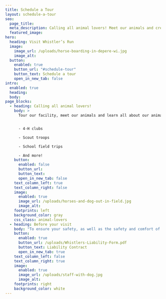 ```yaml
---
title: Schedule a Tour
layout: schedule-a-tour
seo:
  page_title:
  meta_description: Calling all animal lovers! Meet our animals and create a meaningful, educational experience for your group with a private tour of Whistler’s Run.
  featured_image:
hero:
  heading: Visit Whistler’s Run
  image:
    image_url: /uploads/horse-boarding-in-depere-wi.jpg
    image_alt:
  button:
    enabled: true
    button_url: "#schedule-tour"
    button_text: Schedule a tour
    open_in_new_tab: false
intro:
  enabled: true
  heading:
  body:
page_blocks:
  - heading: Calling all animal lovers!
    body: >
      Tour our facility, meet our animals and learn all about our animal advocacy and rescue efforts here at Whistler’s Run. Our engaging, educational tours are perfect for small groups, including: 


      - 4-H clubs

      - Scout troops

      - School field trips

      - And more!
    button:
      enabled: false
      button_url:
      button_text:
      open_in_new_tab: false
    text_column_left: true
    text_column_right: false
    image:
      enabled: true
      image_url: /uploads/horses-and-dog-out-in-field.jpg
      image_alt:
    footprints: left
    background_color: gray
    css_class: animal-lovers
  - heading: Before your visit
    body: "To ensure your safety, as well as the safety and comfort of our animals, visitors must submit the following liability contract prior to arriving at Whistler’s Run."
    button:
      enabled: true
      button_url: /uploads/Whistlers-Liability-Form.pdf
      button_text: Liability Contract
      open_in_new_tab: true
    text_column_left: false
    text_column_right: true
    image:
      enabled: true
      image_url: /uploads/staff-with-dog.jpg
      image_alt:
    footprints: right
    background_color: white
---
```

